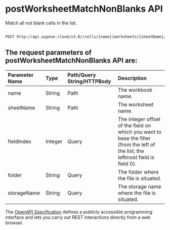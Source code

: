 # **postWorksheetMatchNonBlanks API**

Match all not blank cells in the list. 

```bash

POST http://api.aspose.cloud/v3.0//cells/{name}/worksheets/{sheetName}/autoFilter/matchNonBlanks

```

## The request parameters of **postWorksheetMatchNonBlanks** API are: 

| Parameter Name | Type | Path/Query String/HTTPBody | Description | 
| :- | :- | :- |:- | 
|name|String|Path|The workbook name.|
|sheetName|String|Path|The worksheet name.|
|fieldIndex|Integer|Query|The integer offset of the field on which you want to base the filter (from the left of the list; the leftmost field is field 0).|
|folder|String|Query|The folder where the file is situated.|
|storageName|String|Query|The storage name where the file is situated.|


The [OpenAPI Specification](https://reference.aspose.cloud/cells/#/AutoFilterController/PostWorksheetMatchNonBlanks) defines a publicly accessible programming interface and lets you carry out REST interactions directly from a web browser.
